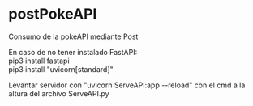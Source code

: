 # postPokeAPI
Consumo de la pokeAPI mediante Post


En caso de no tener instalado FastAPI:  
pip3 install fastapi  
pip3 install "uvicorn[standard]"


Levantar servidor con "uvicorn ServeAPI:app --reload" con el cmd a la altura del archivo ServeAPI.py
